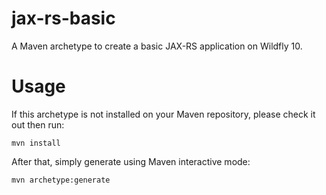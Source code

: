 # jax-rs-basic

A Maven archetype to create a basic JAX-RS application on Wildfly 10.

# Usage

If this archetype is not installed on your Maven repository, please check it out then run:

```
mvn install
```


After that, simply generate using Maven interactive mode:

```bash
mvn archetype:generate
```
